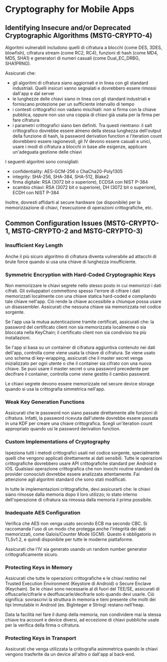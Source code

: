 # Cryptography for Mobile Apps

## Identifying Insecure and/or Deprecated Cryptographic Algorithms (MSTG-CRYPTO-4)

Algoritmi vulnerabili includono quelli di 
cifratura a blocchi (come DES, 3DES, blowfish), 
cifratura stream (come RC2, RC4), 
funzioni di hash (come MD4, MD5, SHA1) e 
generatori di numeri casuali (come Dual_EC_DRBG, SHA1PRNG).

Assicurati che:

- gli algoritmi di cifratura siano aggiornati e in linea con gli standard industriali.
Quelli insicuri vanno segnalati e dovrebbero essere rimossi dall'app e dal server
- le lunghezze delle chiavi siano in linea con gli standard industriali e forniscano protezione per un sufficiente intervallo di tempo
- i contesti crittografici non vadano mischiati: 
non si firma con la chiave pubblica, oppure non uso una coppia di chiavi già usata per la firma per fare cifratura
- i parametri crittografici siano ben definiti.
Tra questi rientrano:
il salt crittografico dovrebbe essere almeno della stessa lunghezza dell'output della funzione di hash,
la password derivation function e l'iteration count dovrebbero essere ragionevoli,
gli IV devono essere casuali e unici,
usare i modi di cifratura a blocchi in base alle esigenze,
applicare un'adeguata gestione delle chiavi

I seguenti algoritmi sono consigliati:

- confidentiality: AES-GCM-256 o ChaCha20-Poly1305
- integrity: SHA-256, SHA-384, SHA-512, Blake2
- firma digitale: RSA (3072 bit o superiore), ECDSA con NIST P-384
- scambio chiavi: RSA (3072 bit o superiore), DH (3072 bit o superiore), ECDH con NIST P-384

Inoltre, dovresti affidarti al secure hardware (se disponibile) per la memorizzazione di chiavi, l'esecuzione di operazioni crittografiche, etc.

## Common Configuration Issues (MSTG-CRYPTO-1, MSTG-CRYPTO-2 and MSTG-CRYPTO-3)

### Insufficient Key Length

Anche il più sicuro algoritmo di cifratura diventa vulnerabile ad attacchi di brute force quando si usa una chiave di lunghezza insufficiente.

### Symmetric Encryption with Hard-Coded Cryptographic Keys

Non memorizzare le chiavi segrete nello stesso posto in cui memorizzi i dati cifrati.
Gli sviluppatori commettono spesso l'errore di cifrare i dati memorizzati localmente con una chiave statica hard-coded e compilando tale chiave nell'app.
Ciò rende la chiave accessibile a chiunque possa usare un disassembler.
Assicurati che nessuna chiave sia memorizzata nel codice sorgente.

Se l'app usa la mutua autenticazione tramite certificati, assicurati che:
la password del certificato client non sia memorizzata localmente o sia bloccata nella KeyChain;
il certificato client non sia condivisio tra più installazioni.

Se l'app si basa su un container di cifratura aggiuntiva contenuto nei dati dell'app, controlla come viene usata la chiave di cifratura.
Se viene usato uno schema di key-wrapping, assicurati che il master secret venga inizializzato per ogni utente o che il container sia cifrato con una nuova chiave.
Se puoi usare il master secret o una password precedente per decifrare il container, controlla come viene gestito il cambio password.

Le chiavi segrete devono essere memorizzate nel secure device storage quando si usa la crittografia simmetrica nell'app.

### Weak Key Generation Functions

Assicurati che le password non siano passate direttamente alle funzioni di cifratura.
Infatti, la password ricevuta dall'utente dovrebbe essere passata in una KDF per creare una chiave crittografica.
Scegli un'iteration count appropriato quando usi le password derivation function.

### Custom Implementations of Cryptography

Ispeziona tutti i metodi crittografici usati nel codice sorgente, specialmente quelli che vengono applicati direttamente ai dati sensibili.
Tutte le operazioni crittografiche dovrebbero usare API crittografiche standard per Android e iOS.
Qualsiasi operazione crittografica che non invochi routine standard da provider conosciuti dovrebbe essere analizzata attentamente.
Fai attenzione agli algoritmi standard che sono stati modificati.

In tutte le implementazioni crittografiche, devi assicurarti che:
le chiavi siano rimosse dalla memoria dopo il loro utilizzo;
lo stato interno dell'operazione di cifratura sia rimossa dalla memoria il prima possibile.

### Inadequate AES Configuration

Verifica che AES non venga usato secondo ECB ma secondo CBC.
Si raccomanda l'uso di un modo che protegga anche l'integrità dei dati memorizzati, come Galois/Counter Mode (GCM).
Questo è obbligatorio in TLSv1.2, e quindi disponibile per tutte le moderne piattaforme.

Assicurati che l'IV sia generato usando un random number generator crittograficamente sicuro.

### Protecting Keys in Memory

Assicurati che tutte le operazioni crittografiche e le chiavi restino nel Trusted Execution Environment (Keystore di Android) o Secure Enclave (Keychain).
Se le chiavi sono necessarie al di fuori del TEE/SE, assicurati di offuscarle/cifrarle e deoffuscarle/decifrarle solo quando devi usarle.
Ciò significa: sovrascrivi la struttura in memoria e tieni presente che molti dei tipi Immutable in Android (es. BigInteger e String) restano nell'heap.

Data la facilità nel fare il dump della memoria, non condividere mai la stessa chiave tra account e device diversi, ad eccezione di chiavi pubbliche usate per la verifica della firma o cifratura.

### Protecting Keys in Transport

Assicurati che venga utilizzata la crittografia asimmetrica quando le chiavi vengono trasferite da un device all'altro o dall'app al back-end.
